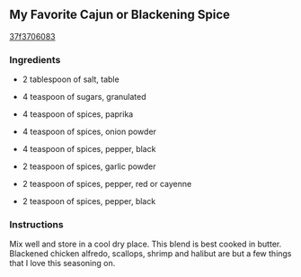## My Favorite Cajun or Blackening Spice

[37f3706083](http://www.food.com/recipe/my-favorite-cajun-or-blackening-spice-181442)

### Ingredients

 - 2 tablespoon of salt, table

 - 4 teaspoon of sugars, granulated

 - 4 teaspoon of spices, paprika

 - 4 teaspoon of spices, onion powder

 - 4 teaspoon of spices, pepper, black

 - 2 teaspoon of spices, garlic powder

 - 2 teaspoon of spices, pepper, red or cayenne

 - 2 teaspoon of spices, pepper, black

### Instructions

Mix well and store in a cool dry place. This blend is best cooked in butter. Blackened chicken alfredo, scallops, shrimp and halibut are but a few things that I love this seasoning on.